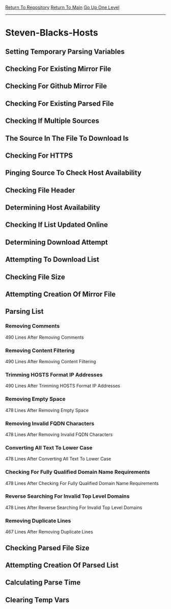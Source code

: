 [Return To Repository](https://github.com/deathbybandaid/piholeparser/)
[Return To Main](https://github.com/deathbybandaid/piholeparser/blob/dev-nomerge/RecentRunLogs/Mainlog.md)
[Go Up One Level](https://github.com/deathbybandaid/piholeparser/blob/dev-nomerge/RecentRunLogs/TopLevelScripts/30-Processing-External-Blacklists.md)
____________________________________
# Steven-Blacks-Hosts
## Setting Temporary Parsing Variables
## Checking For Existing Mirror File
## Checking For Github Mirror File
## Checking For Existing Parsed File
## Checking If Multiple Sources
## The Source In The File To Download Is
## Checking For HTTPS
## Pinging Source To Check Host Availability
## Checking File Header
## Determining Host Availability
## Checking If List Updated Online
## Determining Download Attempt
## Attempting To Download List
## Checking File Size
## Attempting Creation Of Mirror File
## Parsing List
### Removing Comments
490 Lines After Removing Comments
### Removing Content Filtering
490 Lines After Removing Content Filtering
### Trimming HOSTS Format IP Addresses
490 Lines After Trimming HOSTS Format IP Addresses
### Removing Empty Space
478 Lines After Removing Empty Space
### Removing Invalid FQDN Characters
478 Lines After Removing Invalid FQDN Characters
### Converting All Text To Lower Case
478 Lines After Converting All Text To Lower Case
### Checking For Fully Qualified Domain Name Requirements
478 Lines After Checking For Fully Qualified Domain Name Requirements
### Reverse Searching For Invalid Top Level Domains
478 Lines After Reverse Searching For Invalid Top Level Domains
### Removing Duplicate Lines
467 Lines After Removing Duplicate Lines
## Checking Parsed File Size
## Attempting Creation Of Parsed List
## Calculating Parse Time
## Clearing Temp Vars
